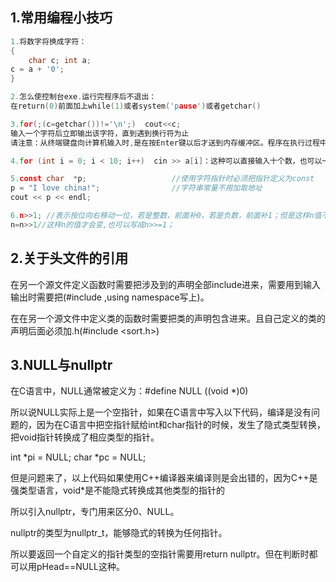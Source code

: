 ## 1.常用编程小技巧

```c++
1.将数字将换成字符：
{
	char c; int a;
c = a + '0';
}

2.怎么使控制台exe.运行完程序后不退出：
在return(0)前面加上while(1)或者system('pause')或者getchar()

3.for(;(c=getchar())!='\n';)  cout<<c;
输入一个字符后立即输出该字符，直到遇到换行符为止
请注意：从终端键盘向计算机输入时,是在按Enter键以后才送到内存缓冲区。程序在执行过程中，会去内存缓冲区读取需要的数据。

4.for (int i = 0; i < 10; i++)  cin >> a[i]：这种可以直接输入十个数，也可以一个一个输入

5.const char  *p;					//使用字符指针时必须把指针定义为const
p = "I love china!";			    //字符串常量不用加取地址
cout << p << endl;

6.n>>1; //表示按位向右移动一位，若是整数，前面补0，若是负数，前面补1；但是这样n值不变
n=n>>1//这样n的值才会变,也可以写成n>>=1；
```

## 2.关于头文件的引用

在另一个源文件定义函数时需要把涉及到的声明全部include进来，需要用到输入输出时需要把(#include <iostream>,using namespace写上)。

在在另一个源文件中定义类的函数时需要把类的声明包含进来。且自己定义的类的声明后面必须加.h(#include <sort.h>)

## 3.NULL与nullptr

在C语言中，NULL通常被定义为：#define NULL ((void *)0)

所以说NULL实际上是一个空指针，如果在C语言中写入以下代码，编译是没有问题的，因为在C语言中把空指针赋给int和char指针的时候，发生了隐式类型转换，把void指针转换成了相应类型的指针。

int  *pi = NULL;
char *pc = NULL;

但是问题来了，以上代码如果使用C++编译器来编译则是会出错的，因为C++是强类型语言，void*是不能隐式转换成其他类型的指针的

所以引入nullptr，专门用来区分0、NULL。

nullptr的类型为nullptr_t，能够隐式的转换为任何指针。

所以要返回一个自定义的指针类型的空指针需要用return nullptr。但在判断时都可以用pHead==NULL这种。
